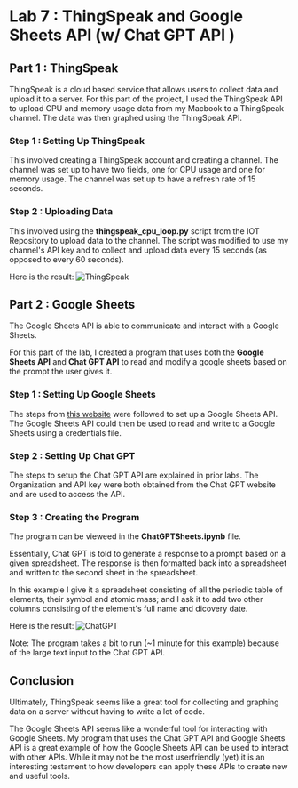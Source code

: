 # Lab 7 : ThingSpeak and Google Sheets API (w/ Chat GPT API )

## Part 1 : ThingSpeak

ThingSpeak is a cloud based service that allows users to collect data and upload it to a server. For this part of the project, I used the ThingSpeak API to upload CPU and memory usage data from my Macbook to a ThingSpeak channel. The data was then graphed using the ThingSpeak API.

### Step 1 : Setting Up ThingSpeak

This involved creating a ThingSpeak account and creating a channel. The channel was set up to have two fields, one for CPU usage and one for memory usage. The channel was set up to have a refresh rate of 15 seconds.

### Step 2 : Uploading Data

This involved using the **thingspeak_cpu_loop.py** script from the IOT Repository to upload data to the channel. The script was modified to use my channel's API key and to collect and upload data every 15 seconds (as opposed to every 60 seconds).

Here is the result:
![ThingSpeak](Media/CPULoop.gif)

## Part 2 : Google Sheets

The Google Sheets API is able to communicate and interact with a Google Sheets.

For this part of the lab, I created a program that uses both the **Google Sheets API** and **Chat GPT API** to read and modify a google sheets based on the prompt the user gives it.

### Step 1 : Setting Up Google Sheets

The steps from [this website](https://robocorp.com/docs/development-guide/google-sheets/interacting-with-google-sheets) were followed to set up a Google Sheets API. The Google Sheets API could then be used to read and write to a Google Sheets using a credentials file.

### Step 2 : Setting Up Chat GPT

The steps to setup the Chat GPT API are explained in prior labs. The Organization and API key were both obtained from the Chat GPT website and are used to access the API.

### Step 3 : Creating the Program

The program can be vieweed in the **ChatGPTSheets.ipynb** file.

Essentially, Chat GPT is told to generate a response to a prompt based on a given spreadsheet. The response is then formatted back into a spreadsheet and written to the second sheet in the spreadsheet.

In this example I give it a spreadsheet consisting of all the periodic table of elements, their symbol and atomic mass; and I ask it to add two other columns consisting of the element's full name and dicovery date.

Here is the result:
![ChatGPT](Media/ChatGPTSheetsExample.gif)

Note: The program takes a bit to run (~1 minute for this example) because of the large text input to the Chat GPT API.

## Conclusion

Ultimately, ThingSpeak seems like a great tool for collecting and graphing data on a server without having to write a lot of code.

The Google Sheets API seems like a wonderful tool for interacting with Google Sheets. My program that uses the Chat GPT API and Google Sheets API is a great example of how the Google Sheets API can be used to interact with other APIs. While it may not be the most userfriendly (yet) it is an interesting testament to how developers can apply these APIs to create new and useful tools.
